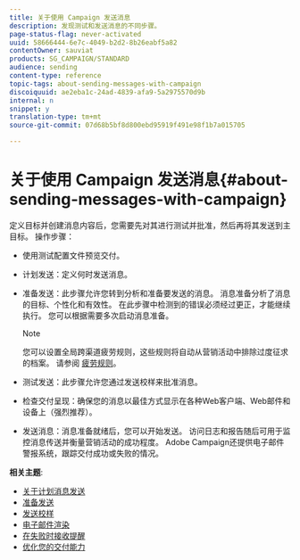 ```yaml
---
title: 关于使用 Campaign 发送消息
description: 发现测试和发送消息的不同步骤。
page-status-flag: never-activated
uuid: 58666444-6e7c-4049-b2d2-8b26eabf5a82
contentOwner: sauviat
products: SG_CAMPAIGN/STANDARD
audience: sending
content-type: reference
topic-tags: about-sending-messages-with-campaign
discoiquuid: ae2eba1c-24ad-4839-afa9-5a2975570d9b
internal: n
snippet: y
translation-type: tm+mt
source-git-commit: 07d68b5bf8d800ebd95919f491e98f1b7a015705

---
```



# 关于使用 Campaign 发送消息{#about-sending-messages-with-campaign}

定义目标并创建消息内容后，您需要先对其进行测试并批准，然后再将其发送到主目标。 操作步骤：

* 使用测试配置文件预览交付。
* 计划发送：定义何时发送消息。
* 准备发送：此步骤允许您转到分析和准备要发送的消息。 消息准备分析了消息的目标、个性化和有效性。 在此步骤中检测到的错误必须经过更正，才能继续执行。 您可以根据需要多次启动消息准备。

   >[!NOTE]
   >
   >您可以设置全局跨渠道疲劳规则，这些规则将自动从营销活动中排除过度征求的档案。 请参阅 [疲劳规则](../../administration/using/fatigue-rules.md)。

* 测试发送：此步骤允许您通过发送校样来批准消息。
* 检查交付呈现：确保您的消息以最佳方式显示在各种Web客户端、Web邮件和设备上（强烈推荐）。
* 发送消息：消息准备就绪后，您可以开始发送。 访问日志和报告随后可用于监控消息传送并衡量营销活动的成功程度。 Adobe Campaign还提供电子邮件警报系统，跟踪交付成功或失败的情况。

**相关主题**:

* [关于计划消息发送](../../sending/using/about-scheduling-messages.md)
* [准备发送](../../sending/using/preparing-the-send.md)
* [发送校样](../../sending/using/sending-proofs.md)
* [电子邮件渲染](../../sending/using/email-rendering.md)
* [在失败时接收提醒](../../sending/using/receiving-alerts-when-failures-happen.md)
* [优化您的交付能力](../../sending/using/about-deliverability.md)
